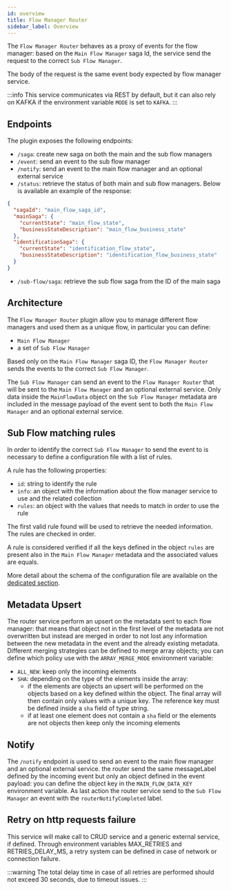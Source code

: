 ```yaml
---
id: overview
title: Flow Manager Router
sidebar_label: Overview
---
```




The `Flow Manager Router` behaves as a proxy of events for the flow manager: based on the `Main Flow Manager` saga Id, the service send the request to the correct `Sub Flow Manager`.

The body of the request is the same event body expected by flow manager service.

:::info
This service communicates via REST by default, but it can also rely on KAFKA if the environment variable `MODE` is set to `KAFKA`.
:::

## Endpoints

The plugin exposes the following endpoints:
- `/saga`: create new saga on both the main and the sub flow managers
- `/event`: send an event to the sub flow manager
- `/notify`: send an event to the main flow manager and an optional external service
- `/status`: retrieve the status of both main and sub flow managers. Below is available an example of the response:
```json
{
  "sagaId": "main_flow_saga_id",
  "mainSaga": {
    "currentState": "main_flow_state",
    "businessStateDescription": "main_flow_business_state"
  },
  "identificationSaga": {
    "currentState": "identification_flow_state",
    "businessStateDescription": "identification_flow_business_state"
  }
}
```
- `/sub-flow/saga`: retrieve the sub flow saga from the ID of the main saga

## Architecture
The `Flow Manager Router` plugin allow you to manage different flow managers and used them as a unique flow, in particular you can define:
- `Main Flow Manager`
- a set of `Sub Flow Manager`

Based only on the `Main Flow Manager` saga ID, the  `Flow Manager Router` sends the events to the correct `Sub Flow Manager`.

The `Sub Flow Manager` can send an event to the `Flow Manager Router` that will be sent to the `Main Flow Manager` and an optional external service. 
Only data inside the `MainFlowData` object on the `Sub Flow Manager` metadata are included in the message payload of the event sent to both the `Main Flow Manager` and an optional external service.

## Sub Flow matching rules
In order to identify the correct `Sub Flow Manager` to send the event to is necessary to define a configuration file with a list of rules. 

A rule has the following properties:
- `id`: string to identify the rule
- `info`: an object with the information about the flow manager service to use and the related collection
- `rules`: an object with the values that needs to match in order to use the rule

The first valid rule found will be used to retrieve the needed information. The rules are checked in order.

A rule is considered verified if all the keys defined in the object `rules` are present also in the `Main Flow Manager` metadata and the associated values are equals.

More detail about the schema of the configuration file are available on the [dedicated section](/runtime_suite/flow-manager-router/20_configuration.md).

## Metadata Upsert
The router service perform an upsert on the metadata sent to each flow manager: that means that object not in the first level of the metadata are not overwritten but instead are merged in order to not lost any information between the new metadata in the event and the already existing metadata.
Different merging strategies can be defined to merge array objects; you can define which policy use with the `ARRAY_MERGE_MODE` environment variable:
- `ALL_NEW`: keep only the incoming elements
- `SHA`: depending on the type of the elements inside the array:
  - if the elements are objects an upsert will be performed on the objects based on a key defined within the object. The final array will then contain only values with a unique key. The reference key must be defined inside a `sha` field of type string.
  - if at least one element does not contain a `sha` field or the elements are not objects then keep only the incoming elements
  

## Notify
The `/notify` endpoint is used to send an event to the main flow manager and an optional external service.
the router send the same messageLabel defined by the incoming event but only an object defined in the event payload: you can define the object key in the `MAIN_FLOW_DATA_KEY` environment variable.
As last action the router service send to the `Sub Flow Manager` an event with the `routerNotifyCompleted` label.

## Retry on http requests failure
This service will make call to CRUD service and a generic external service, if defined.
Through environment variables MAX_RETRIES and RETRIES_DELAY_MS, a retry system can be defined in case of network or connection failure.

:::warning
The total delay time in case of all retries are performed should not exceed 30 seconds, due to timeout issues.
:::
